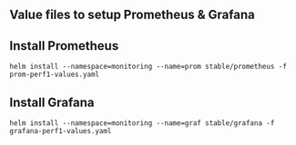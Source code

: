 ## Value files to setup Prometheus & Grafana


## Install Prometheus

`helm install --namespace=monitoring --name=prom stable/prometheus -f prom-perf1-values.yaml`

## Install Grafana

`helm install --namespace=monitoring --name=graf stable/grafana -f grafana-perf1-values.yaml`

